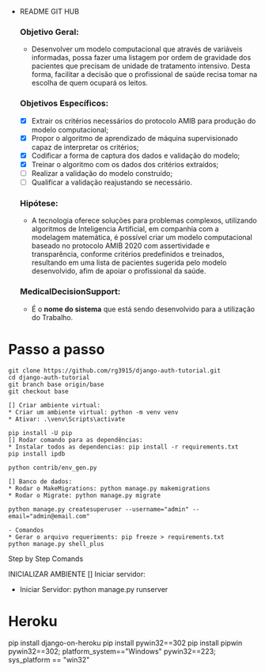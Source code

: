 - README GIT HUB
    
    ### Objetivo Geral:
    
    - Desenvolver um modelo computacional que através de variáveis informadas, possa fazer uma listagem por ordem de gravidade dos pacientes que precisam de unidade de tratamento intensivo. Desta forma, facilitar a decisão que o profissional de saúde  recisa tomar na escolha de quem ocupará os leitos.
    
    ### Objetivos Específicos:
    
    - [X]  Extrair os critérios necessários do protocolo AMIB para produção do modelo computacional;
    - [X]  Propor o algoritmo de aprendizado de máquina supervisionado capaz de interpretar
    os critérios;
    - [X]  Codificar a forma de captura dos dados e validação do modelo;
    - [X]  Treinar o algoritmo com os dados dos critérios extraídos;
    - [ ]  Realizar a validação do modelo construído;
    - [ ]  Qualificar a validação reajustando se necessário.
    
    ### Hipótese:
    
    - A tecnologia oferece soluções para problemas complexos, utilizando algoritmos de Inteligencia Artificial, em companhia com a modelagem matemática, é possível criar um modelo computacional baseado no protocolo AMIB 2020 com assertividade e  transparência, conforme critérios predefinidos e treinados, resultando em uma lista de pacientes sugerida pelo modelo desenvolvido, afim de apoiar o profissional da saúde.
    
    ### **MedicalDecisionSupport**:
    
    - É o **nome do sistema** que está sendo desenvolvido para a utilização do Trabalho.

# Passo a passo

```
git clone https://github.com/rg3915/django-auth-tutorial.git
cd django-auth-tutorial
git branch base origin/base
git checkout base

[] Criar ambiente virtual: 
* Criar um ambiente virtual: python -m venv venv
* Ativar: .\venv\Scripts\activate

pip install -U pip
[] Rodar comando para as dependências:
* Instalar todos as dependencias: pip install -r requirements.txt
pip install ipdb

python contrib/env_gen.py

[] Banco de dados:
* Rodar o MakeMigrations: python manage.py makemigrations
* Rodar o Migrate: python manage.py migrate

python manage.py createsuperuser --username="admin" --email="admin@email.com"

- Comandos
* Gerar o arquivo requeriments: pip freeze > requirements.txt
python manage.py shell_plus
```
Step by Step Comands

INICIALIZAR AMBIENTE
[] Iniciar servidor:
* Iniciar Servidor: python manage.py runserver



# Heroku
pip install django-on-heroku
pip install pywin32==302
pip install pipwin
pywin32==302; platform_system=="Windows"
pywin32==223; sys_platform == "win32"